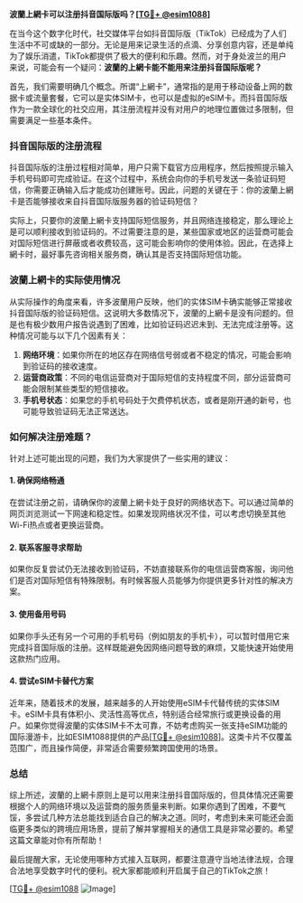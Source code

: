 **波蘭上網卡可以注册抖音国际版吗？[[TG💪+ @esim1088](https://t.me/s/esim1088)]**

在当今这个数字化时代，社交媒体平台如抖音国际版（TikTok）已经成为了人们生活中不可或缺的一部分。无论是用来记录生活的点滴、分享创意内容，还是单纯为了娱乐消遣，TikTok都提供了极大的便利和乐趣。然而，对于身处波兰的用户来说，可能会有一个疑问：**波蘭的上網卡能不能用来注册抖音国际版呢？**

首先，我们需要明确几个概念。所谓“上網卡”，通常指的是用于移动设备上网的数据卡或流量套餐，它可以是实体SIM卡，也可以是虚拟的eSIM卡。而抖音国际版作为一款全球化的社交应用，其注册流程并没有对用户的地理位置做过多限制，但需要满足一些基本条件。

### 抖音国际版的注册流程

抖音国际版的注册过程相对简单，用户只需下载官方应用程序，然后按照提示输入手机号码即可完成验证。在这个过程中，系统会向你的手机号发送一条验证码短信，你需要正确输入后才能成功创建账号。因此，问题的关键在于：你的波蘭上網卡是否能够接收来自抖音国际版服务器的验证码短信？

实际上，只要你的波蘭上網卡支持国际短信服务，并且网络连接稳定，那么理论上是可以顺利接收到验证码的。不过需要注意的是，某些国家或地区的运营商可能会对国际短信进行屏蔽或者收费较高，这可能会影响你的使用体验。因此，在选择上網卡时，最好事先咨询相关服务商，确认其是否支持国际短信功能。

### 波蘭上網卡的实际使用情况

从实际操作的角度来看，许多波蘭用户反映，他们的实体SIM卡确实能够正常接收抖音国际版的验证码短信。这说明大多数情况下，波蘭的上網卡是没有问题的。但是也有极少数用户报告说遇到了困难，比如验证码迟迟未到、无法完成注册等。这种情况可能与以下几个因素有关：

1. **网络环境**：如果你所在的地区存在网络信号弱或者不稳定的情况，可能会影响到验证码的接收速度。
2. **运营商政策**：不同的电信运营商对于国际短信的支持程度不同，部分运营商可能会限制某些类型的短信接收。
3. **手机号状态**：如果您的手机号码处于欠费停机状态，或者是刚开通的新号，也可能导致验证码无法正常送达。

### 如何解决注册难题？

针对上述可能出现的问题，我们为大家提供了一些实用的建议：

#### 1. 确保网络畅通
在尝试注册之前，请确保你的波蘭上網卡处于良好的网络状态下。可以通过简单的网页浏览测试一下网速和稳定性。如果发现网络状况不佳，可以考虑切换至其他Wi-Fi热点或者更换运营商。

#### 2. 联系客服寻求帮助
如果你反复尝试仍无法接收到验证码，不妨直接联系你的电信运营商客服，询问他们是否对国际短信有特殊限制。有时候客服人员能够为你提供更多针对性的解决方案。

#### 3. 使用备用号码
如果你手头还有另一个可用的手机号码（例如朋友的手机卡），可以暂时借用它来完成抖音国际版的注册。这样既能避免因网络问题导致的麻烦，又能快速开始使用这款热门应用。

#### 4. 尝试eSIM卡替代方案
近年来，随着技术的发展，越来越多的人开始使用eSIM卡代替传统的实体SIM卡。eSIM卡具有体积小、灵活性高等优点，特别适合经常旅行或更换设备的用户。如果你觉得波蘭的实体SIM卡不太可靠，不妨考虑购买一张支持eSIM功能的国际漫游卡，比如ESIM1088提供的产品[[TG💪+ @esim1088](https://t.me/s/esim1088)]。这类卡片不仅覆盖范围广，而且操作简便，非常适合需要频繁跨国使用的场景。

### 总结

综上所述，波蘭的上網卡原则上是可以用来注册抖音国际版的，但具体情况还需要根据个人的网络环境以及运营商的服务质量来判断。如果你遇到了困难，不要气馁，多尝试几种方法总能找到适合自己的解决之道。同时，考虑到未来可能还会面临更多类似的跨境应用场景，提前了解并掌握相关的通信工具是非常必要的。希望这篇文章能对你有所帮助！

最后提醒大家，无论使用哪种方式接入互联网，都要注意遵守当地法律法规，合理合法地享受数字时代的便利。祝大家都能顺利开启属于自己的TikTok之旅！

[[TG💪+ @esim1088](https://t.me/s/esim1088) ![Image](https://i.postimg.cc/4NQfJmqS/Snipaste-2025-05-13-00-14-12.png)]